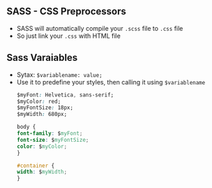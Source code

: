 ## SASS - CSS Preprocessors
- SASS will automatically compile your ```.scss``` file to ```.css``` file
- So just link your ```.css``` with HTML file

## Sass Varaiables
- Sytax: ```$variablename: value;```
- Use it to predefine your styles, then calling it using ```$variablename```
  ```css
  $myFont: Helvetica, sans-serif;
  $myColor: red;
  $myFontSize: 18px;
  $myWidth: 680px;

  body {
  font-family: $myFont;
  font-size: $myFontSize;
  color: $myColor;
  }

  #container {
  width: $myWidth;
  }
  ```


















